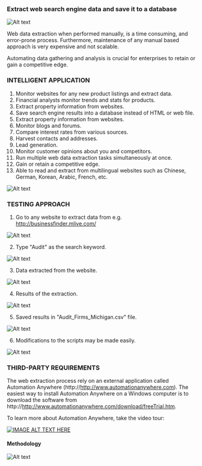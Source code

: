### Extract web search engine data and save it to a database ###

![Alt text](http://173.0.133.251/images/GitHub/webDataExtImg.jpg "Web data extraction")


Web data extraction when performed manually, is a time consuming, and error-prone process. Furthermore, maintenance of any manual based approach is very expensive and not scalable.

Automating data gathering and analysis is crucial for enterprises to retain or gain a competitive edge. 


### INTELLIGENT APPLICATION ###

<ol>
<li>Monitor websites for any new product listings and extract data.</li>
<li>Financial analysts monitor trends and stats for products.</li>
<li>Extract property information from websites.</li>
<li>Save search engine results into a database instead of HTML or web file.</li>
<li>Extract property information from websites.</li>
<li>Monitor blogs and forums.</li>
<li>Compare interest rates from various sources.</li>
<li>Harvest contacts and addresses.</li>
<li>Lead generation.</li>
<li>Monitor customer opinions about you and competitors.</li>
<li>Run multiple web data extraction tasks simultaneously at once.</li>
<li>Gain or retain a competitive edge.</li>
<li>Able to read and extract from multilingual websites such as Chinese, German, Korean, Arabic, French, etc.</li>
</ol>

![Alt text](http://173.0.133.251/images/GitHub/webAutomation2.jpg "Intelligent Web Application")



### TESTING APPROACH ###

1.  Go to any website to extract data from e.g. http://businessfinder.mlive.com/

![Alt text](http://173.0.133.251/images/GitHub/website-mlive.jpg "Website to extract data from")


2.  Type "Audit" as the search keyword.

![Alt text](http://173.0.133.251/images/GitHub/results.jpg "Keyword")


3.  Data extracted from the website.

![Alt text](http://173.0.133.251/images/GitHub/extracted.jpg "Data extracted from the website")


4.  Results of the extraction.

![Alt text](http://173.0.133.251/images/GitHub/data.jpg "Results of the extraction")


5.  Saved results in "Audit_Firms_Michigan.csv" file.

![Alt text](http://173.0.133.251/images/GitHub/excel.jpg "Results saved in csv file")


6.  Modifications to the scripts may be made easily.

![Alt text](http://173.0.133.251/images/GitHub/script.jpg "Modifications to the scripts")


### THIRD-PARTY REQUIREMENTS ###

The web extraction process rely on an external application called Automation Anywhere (http://http://www.automationanywhere.com).  The easiest way to install Automation Anywhere on a Windows computer is to download the software from http://http://www.automationanywhere.com/download/freeTrial.htm.


To learn more about Automation Anywhere, take the video tour:

[![IMAGE ALT TEXT HERE](http://173.0.133.251/images/GitHub/video.jpg)](http://www.automationanywhere.com/lrn/keyFeat/wdePattern.htm)


#### Methodology ####

![Alt text](http://173.0.133.251/images/GitHub/use-methodology.gif "How I Work")

